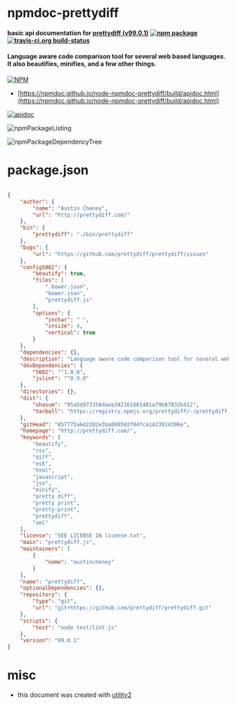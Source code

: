 # npmdoc-prettydiff

#### basic api documentation for  [prettydiff (v99.0.1)](http://prettydiff.com/)  [![npm package](https://img.shields.io/npm/v/npmdoc-prettydiff.svg?style=flat-square)](https://www.npmjs.org/package/npmdoc-prettydiff) [![travis-ci.org build-status](https://api.travis-ci.org/npmdoc/node-npmdoc-prettydiff.svg)](https://travis-ci.org/npmdoc/node-npmdoc-prettydiff)

#### Language aware code comparison tool for several web based languages. It also beautifies, minifies, and a few other things.

[![NPM](https://nodei.co/npm/prettydiff.png?downloads=true&downloadRank=true&stars=true)](https://www.npmjs.com/package/prettydiff)

- [https://npmdoc.github.io/node-npmdoc-prettydiff/build/apidoc.html](https://npmdoc.github.io/node-npmdoc-prettydiff/build/apidoc.html)

[![apidoc](https://npmdoc.github.io/node-npmdoc-prettydiff/build/screenCapture.buildCi.browser.%252Ftmp%252Fbuild%252Fapidoc.html.png)](https://npmdoc.github.io/node-npmdoc-prettydiff/build/apidoc.html)

![npmPackageListing](https://npmdoc.github.io/node-npmdoc-prettydiff/build/screenCapture.npmPackageListing.svg)

![npmPackageDependencyTree](https://npmdoc.github.io/node-npmdoc-prettydiff/build/screenCapture.npmPackageDependencyTree.svg)



# package.json

```json

{
    "author": {
        "name": "Austin Cheney",
        "url": "http://prettydiff.com/"
    },
    "bin": {
        "prettydiff": "./bin/prettydiff"
    },
    "bugs": {
        "url": "https://github.com/prettydiff/prettydiff/issues"
    },
    "config5082": {
        "beautify": true,
        "files": [
            ".bower.json",
            "bower.json",
            "prettydiff.js"
        ],
        "options": {
            "inchar": " ",
            "insize": 4,
            "vertical": true
        }
    },
    "dependencies": {},
    "description": "Language aware code comparison tool for several web based languages. It also beautifies, minifies, and a few other things.",
    "devDependencies": {
        "5082": "^1.0.0",
        "jslint": "^0.9.0"
    },
    "directories": {},
    "dist": {
        "shasum": "95a5d973358daea342161661401a79b87832b412",
        "tarball": "https://registry.npmjs.org/prettydiff/-/prettydiff-99.0.1.tgz"
    },
    "gitHead": "857775a6d2202e3ba080502f04fca1423914306e",
    "homepage": "http://prettydiff.com/",
    "keywords": [
        "beautify",
        "css",
        "diff",
        "es6",
        "html",
        "javascript",
        "jsx",
        "minify",
        "pretty diff",
        "pretty print",
        "pretty-print",
        "prettydiff",
        "xml"
    ],
    "license": "SEE LICENSE IN license.txt",
    "main": "prettydiff.js",
    "maintainers": [
        {
            "name": "austincheney"
        }
    ],
    "name": "prettydiff",
    "optionalDependencies": {},
    "repository": {
        "type": "git",
        "url": "git+https://github.com/prettydiff/prettydiff.git"
    },
    "scripts": {
        "test": "node test/lint.js"
    },
    "version": "99.0.1"
}
```



# misc
- this document was created with [utility2](https://github.com/kaizhu256/node-utility2)
